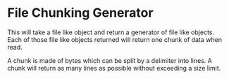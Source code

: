 File Chunking Generator
=======================

This will take a file like object and return a generator of file like objects.
Each of those file like objects returned will return one chunk of data when read.

A chunk is made of bytes which can be split by a delimiter into lines.
A chunk will return as many lines as possible without exceeding a size limit.
